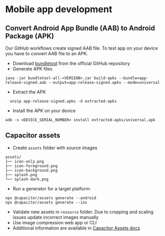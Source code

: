 # Mobile app development

## Convert Android App Bundle (AAB) to Android Package (APK)

Our GitHub workflows create signed AAB file.
To test app on your device you have to convert AAB file to an APK.

- Download [bundletool] from the official GitHub repository
- Generate APK files

<!-- markdownlint-disable MD013 -->

```
java -jar bundletool-all-<VERSION>.jar build-apks --bundle=app-release-signed.aab --output=app-release-signed.apks --mode=universal
```

<!-- markdownlint-enable MD013 -->

- Extract the APK

```
  unzip app-release-signed.apks -d extracted-apks
```

- Install the APK on your device

```
adb -s <DEVICE_SERIAL_NUMBER> install extracted-apks/universal.apk
```

## Capacitor assets

- Create `assets` folder with source images

```
assets/
├── icon-only.png
├── icon-foreground.png
├── icon-background.png
├── splash.png
└── splash-dark.png
```

- Run a generator for a target platform:

```
npx @capacitor/assets generate --android
npx @capacitor/assets generate --ios
```

- Validate new assets in `resource` folder.
  Due to cropping and scaling issues update incorrect images manually
- Use image compression web app or CLI
- Additional information are available in [Capacitor Assets docs]

[Capacitor Assets docs]: https://github.com/ionic-team/capacitor-assets#usage---custom-mode
[bundletool]: https://github.com/google/bundletool/releases
